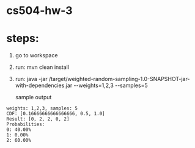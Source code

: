 # cs504-hw-3

# steps:

1. go to workspace
2. run: mvn clean install
3. run: java -jar <workspace>/target/weighted-random-sampling-1.0-SNAPSHOT-jar-with-dependencies.jar --weights=1,2,3 --samples=5

   sample output
```
weights: 1,2,3, samples: 5
CDF: [0.16666666666666666, 0.5, 1.0]
Result: [0, 2, 2, 0, 2]
Probabilities:
0: 40.00%
1: 0.00%
2: 60.00%
```